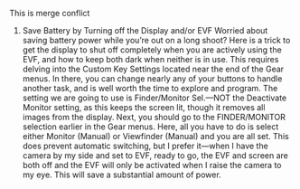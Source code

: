 This is merge conflict

1. Save Battery by Turning off the Display and/or EVF
Worried about saving battery power while you’re out on a long shoot? Here is a trick to get the display to shut off completely when you are actively using the EVF, and how to keep both dark when neither is in use. This requires delving into the Custom Key Settings located near the end of the Gear menus. In there, you can change nearly any of your buttons to handle another task, and is well worth the time to explore and program. The setting we are going to use is Finder/Monitor Sel.—NOT the Deactivate Monitor setting, as this keeps the screen lit, though it removes all images from the display. Next, you should go to the FINDER/MONITOR selection earlier in the Gear menus. Here, all you have to do is select either Monitor (Manual) or Viewfinder (Manual) and you are all set. This does prevent automatic switching, but I prefer it—when I have the camera by my side and set to EVF, ready to go, the EVF and screen are both off and the EVF will only be activated when I raise the camera to my eye. This will save a substantial amount of power.
